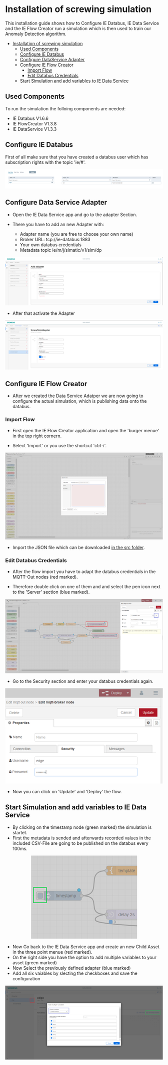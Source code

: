 # Installation of screwing simulation

This installation guide shows how to Configure IE Databus, IE Data Service and the IE Flow Creator run a simulation which is then used to train our Anomaly Detection algorithm. 

- [Installation of screwing simulation](#Installation_ScrewSimulation)
  - [Used Components](#used-components)
  - [Configure IE Databus](#configure-ie-databus)
  - [Configure DataService Adapter](#Configure-DataService-Adapter)
  - [Configure IE Flow Creator](#configure-ie-flow-creator)
    - [Import Flow](#import-flow)
    - [Edit Databus Credentials](#edit-databus-credentials)
  - [Start Simulation and add variables to IE Data Service](#start-simulation-and-add-variables-to-ie-data-sservice)

## Used Components

To run the simulation the folloing components are needed:
- IE Databus V1.6.6
- IE FlowCreator V1.3.8
- IE DataService V1.3.3
 
## Configure IE Databus

First of all make sure that you have created a databus user which has subscription rights with the topic 'ie/#'.

<p align="center"><kbd><img src="graphics/01iedatabus.PNG" /></kbd></p>

## Configure Data Service Adapter

- Open the IE Data Service app and go to the adapter Section. 

- There you have to add an new Adapter with:
  - Adapter name (you are free to choose your own name) 
  - Broker URL: tcp://ie-databus:1883
  - Your own databus credentials
  - Metadata topic ie/m/j/simatic/v1/sim/dp

<p align="center"><kbd><img src="graphics/02AddNewAdapter.PNG" /></kbd></p>

- After that activate the Adapter

<p align="center"><kbd><img src="graphics/03ActivateAdapter.PNG" /></kbd></p>

## Configure IE Flow Creator

- After we created the Data Service Adatper we are now going to configure the actual simulation, which is publishing data onto the databus. 

### Import Flow

- First open the IE Flow Creator application and open the 'burger menue' in the top right cornern. 

- Select 'Import' or you use the shortcut 'ctrl-i'.

<p align="center"><kbd><img src="graphics/05ImportFlow.PNG" /></kbd></p>

- Import the JSON file which can be downloaded [in the src folder](../src).

### Edit Databus Credentials

- After the flow import you have to adapt the databus credentials in the MQTT-Out nodes (red marked).

- Therefore double click on one of them and and select the pen icon next to the 'Server' section (blue marked).

<p align="center"><kbd><img src="graphics/06EditDataBus.PNG" /></kbd></p>

- Go to the Security section and enter your databus credentials again.

<p align="center"><kbd><img src="graphics/07EditDataBusSecurity.png" /></kbd></p>

 - Now you can click on 'Update' and 'Deploy' the flow. 


## Start Simulation and add variables to IE Data Service

- By clicking on the timestamp node (green marked) the simulation is startet.
- First the metadata is sended and afterwards recorded values in the included CSV-File are going to be published on the databus every 100ms. 

<p align="center"><kbd><img src="graphics/08StartSimulation.PNG" /></kbd></p>

- Now Go back to the IE Data Service app and create an new Child Asset in the three point menue (red marked).
- On the right side you have the option to add multiple variables to your asset (green marked)
- Now Select the previously defined adapter (blue marked)
- Add all six vaiables by slecting the checkboxes and save the configuration

<p align="center"><kbd><img src="graphics/09AddTagsToDataService.PNG" /></kbd></p>




